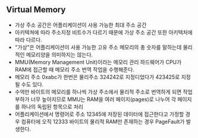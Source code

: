 ## Virtual Memory
* 가상 주소 공간은 어플리케이션이 사용 가능한 최대 주소 공간   
* 아키텍쳐에 따라 주소지정 비트수가 다르기 때문에 가상 주소 공간 또한 아키텍처에 따라 다르다.   
* "가상"은 어플리케이션이 사용 가능한 고유 주소 메모리의 총 숫자를 말하는데 물리적인 메모리양을 의미하지는 않는다.   
* MMU(Memory Management Unit)이라는 메모리 관리 하드웨어가 CPU가 RAM에 접근할 때 메모리 주소 번역 작업을 수행해준다.   
* 메모리 주소 0xabc가 한번은 물리주소 324242로 지정디었다가 423425로 지정될 수도 있다.   
* 수억만 바이트의 메모리를 하나씩 가상 주소에서 물리적 주소로 번역하게 되면 작업 부하가 너무 높아지므로 MMU는 RAM을 여러 페이지(pages)로 나누어 각 페이지를 하나의 독립된 항목으로 처리   
* 어플리케이션에서 명령어로 주소 12345에 저장된 데이터에 접근한다고 가정할 경우 컴퓨터에 오직 12333 바이트의 물리적 RAM만 존재하는 경우 PageFault가 발생한다.   

